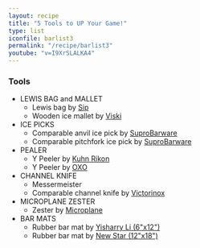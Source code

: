 ```yaml
---
layout: recipe
title: "5 Tools to UP Your Game!"
type: list
iconfile: barlist3
permalink: "/recipe/barlist3"
youtube: "v=I9XrSLALKA4"
---
```


### Tools

- LEWIS BAG and MALLET
  - Lewis bag by <a href="https://amzn.to/36swVa1" target="_blank">Sip</a>
  - Wooden ice mallet by <a href="https://amzn.to/2JhCgZ6" target="_blank">Viski</a>
- ICE PICKS
  - Comparable anvil ice pick by <a href="https://amzn.to/3B2Qm5V" target="_blank">SuproBarware</a>
  - Comparable pitchfork ice pick by <a href="https://amzn.to/3B3dOQu" target="_blank">SuproBarware</a>
- PEALER
  - Y Peeler by <a href="https://amzn.to/36tNxOo" target="_blank">Kuhn Rikon</a>
  - Y Peeler by <a href="https://amzn.to/3g7WJv5" target="_blank">OXO</a>
- CHANNEL KNIFE
  - Messermeister
  - Comparable channel knife by <a href="https://amzn.to/3iofZXL" target="_blank">Victorinox</a>
- MICROPLANE ZESTER
  - Zester by <a href="https://amzn.to/2VCLDF0" target="_blank">Microplane</a>
- BAR MATS
  - Rubber bar mat by <a href="https://amzn.to/3h2IJER" target="_blank">Yisharry Li (6"x12")</a>
  - Rubber bar mat by <a href="https://amzn.to/39HqQZ5" target="_blank">New Star (12"x18")</a>

<script type="application/ld+json">
{
  "@context": "https://schema.org",
  "@type": "Recipe",
  "author": "{{ page.author }}",
  "description": "{{ page.excerpt | strip_html | replace: '"', "'" }}",
  "image": "{%- for ingredient in site.data[page.iconfile].images.ingredient limit: 1 -%}{{ ingredient.url }}{%- endfor -%}",
  "recipeIngredient": [],
  "name": "{{ page.title }}",
  "recipeInstructions": "",
  "recipeYield": "1 cocktail",
  "recipeCategory": "cocktail"
}
</script>
